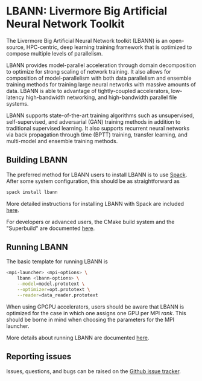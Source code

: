 # LBANN: Livermore Big Artificial Neural Network Toolkit

The Livermore Big Artificial Neural Network toolkit (LBANN) is an
open-source, HPC-centric, deep learning training framework that is
optimized to compose multiple levels of parallelism.

LBANN provides model-parallel acceleration through domain
decomposition to optimize for strong scaling of network training.  It
also allows for composition of model-parallelism with both data
parallelism and ensemble training methods for training large neural
networks with massive amounts of data.  LBANN is able to advantage of
tightly-coupled accelerators, low-latency high-bandwidth networking,
and high-bandwidth parallel file systems.

LBANN supports state-of-the-art training algorithms such as
unsupervised, self-supervised, and adversarial (GAN) training methods
in addition to traditional supervised learning.  It also supports
recurrent neural networks via back propagation through time (BPTT)
training, transfer learning, and multi-model and ensemble training
methods.


## Building LBANN
The preferred method for LBANN users to install LBANN is to use
[Spack](https://github.com/llnl/spack). After some system
configuration, this should be as straightforward as

```bash
spack install lbann
```

More detailed instructions for installing LBANN with Spack are
included [here](docs/building_lbann.rst).

For developers or advanced users, the CMake build system and the
"Superbuild" are documented [here](docs/build_with_cmake.rst#top).

## Running LBANN
The basic template for running LBANN is

```bash
<mpi-launcher> <mpi-options> \
    lbann <lbann-options> \
    --model=model.prototext \
    --optimizer=opt.prototext \
    --reader=data_reader.prototext
```

When using GPGPU accelerators, users should be aware that LBANN is
optimized for the case in which one assigns one GPU per MPI
*rank*. This should be borne in mind when choosing the parameters for
the MPI launcher.

More details about running LBANN are documented
[here](docs/running_lbann.rst#top).


## Reporting issues
Issues, questions, and bugs can be raised on the [Github issue
tracker](https://github.com/llnl/lbann/issues).

